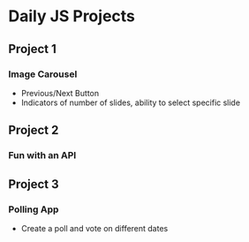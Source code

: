 # Daily JS Projects

## Project 1

### Image Carousel

* Previous/Next Button
* Indicators of number of slides, ability to select specific slide 

## Project 2

### Fun with an API

## Project 3

### Polling App

* Create a poll and vote on different dates
